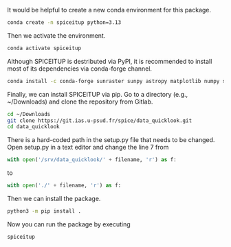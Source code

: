 It would be helpful to create a new conda environment for this package.

```bash
conda create -n spiceitup python=3.13
```
Then we activate the environment.

```bash
conda activate spiceitup
```

Although SPICEITUP is destributed via PyPI, it is recommended to install most of its dependencies via conda-forge channel.

```bash
conda install -c conda-forge sunraster sunpy astropy matplotlib numpy scipy pandas pyqt 
```

Finally, we can install SPICEITUP via pip.
Go to a directory (e.g., ~/Downloads) and clone the repository from Gitlab.
```bash
cd ~/Downloads
git clone https://git.ias.u-psud.fr/spice/data_quicklook.git
cd data_quicklook
```

There is a hard-coded path in the setup.py file that needs to be changed.
Open setup.py in a text editor and change the line 7 from
```python
with open('/srv/data_quicklook/' + filename, 'r') as f:
```
to
```python
with open('./' + filename, 'r') as f:
```

Then we can install the package.
```bash
python3 -m pip install .
```

Now you can run the package by executing
```bash
spiceitup
```